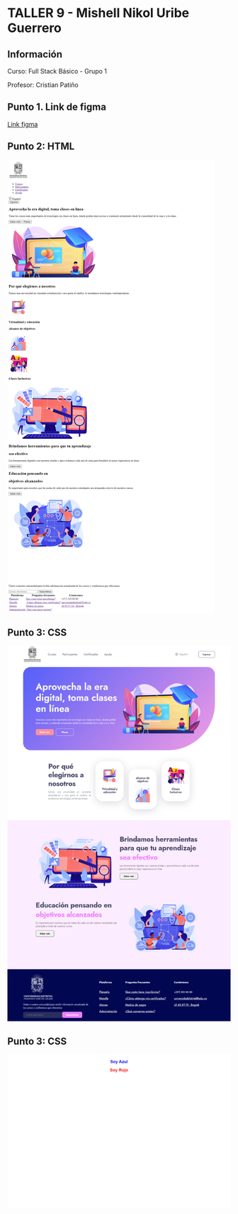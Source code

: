 <h1>TALLER 9 - Mishell Nikol Uribe Guerrero</h1>

<h2>Información</h2>

<p>Curso: Full Stack Básico - Grupo 1</p>
<p>Profesor: Cristian Patiño</p>

<h2>Punto 1. Link de figma</h2>
<a href="https://www.figma.com/file/V1YieM77qmXFlHb7peq7iR/Mishell-Uribe-Guerrero%2Fejercicio1%2FFull-Stack?type=design&node-id=0%3A1&t=4GALB9MsgKlRdEEO-1"> Link figma</a>

<h2>Punto 2: HTML</h2>
<img src="./Public/Image/HTML.png" alt="html">

<h2>Punto 3: CSS </h2>
<img src="./Public/Image/css.png" alt="css">

<h2>Punto 3: CSS </h2>
<img src="./Public/Image/Punto4.png" alt="punto4">